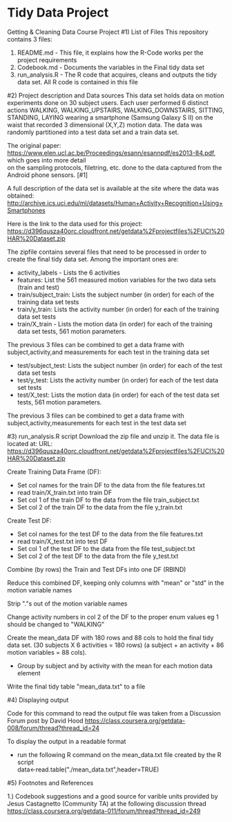 # Tidy Data Project
Getting &amp; Cleaning Data Course Project
#1) List of Files
 This repository contains 3 files:  
  1) README.md      - This file, it explains how the R-Code works per the project requirements  
  2) Codebook.md    - Documents the variables in the Final tidy data set  
  3) run_analysis.R - The R code that acquires, cleans and outputs the tidy data set.  All R code is
 contained in this file  
 
#2) Project description and Data sources
 This data set holds data on motion experiments done on 30 subject users.  Each user performed 6 distinct
 actions WALKING, WALKING_UPSTAIRS, WALKING_DOWNSTAIRS, SITTING, STANDING, LAYING
 wearing a smartphone (Samsung Galaxy S II) on the waist that recorded 3 dimensional (X,Y,Z)
  motion data.  The data was randomly partitioned into a test data set and a train data set.
 
The original paper: https://www.elen.ucl.ac.be/Proceedings/esann/esannpdf/es2013-84.pdf, which goes into more detail  
on the sampling protocols, filetring, etc. done to the data captured from the Android phone sensors. [#1]
  
  A full description of the data set is available at the site where the data was obtained: 
    http://archive.ics.uci.edu/ml/datasets/Human+Activity+Recognition+Using+Smartphones 

  Here is the link to the data used for this project: 
    https://d396qusza40orc.cloudfront.net/getdata%2Fprojectfiles%2FUCI%20HAR%20Dataset.zip 
    
 The zipfile contains several files that need to be processed in order to create the final
 tidy data set.  Among the important ones are:  
 
 - activity_labels - Lists the 6 activities  
 - features: List the 561 measured motion variables for the two data sets (train and test)  
 - train/subject_train: Lists the subject number (in order) for each of the training data set tests  
 - train/y_train: Lists the activity number (in order) for each of the training data set tests  
 - train/X_train - Lists the motion data (in order) for each of the training data set tests, 561 motion parameters.  
 
The previous 3 files can be combined to get a data frame with subject,activity,and measurements for each test in the training data set

 - test/subject_test: Lists the subject number (in order) for each of the test data set tests  
 - test/y_test: Lists the activity number (in order) for each of the test data set tests  
 - test/X_test: Lists the motion data (in order) for each of the test data set tests, 561 motion parameters.  
  
 The previous 3 files can be combined to get a data frame with subject,activity,measurements for each test in the test data set


#3) run_analysis.R script
Download the zip file and unzip it.  The data file is located at:
    URL: https://d396qusza40orc.cloudfront.net/getdata%2Fprojectfiles%2FUCI%20HAR%20Dataset.zip 
 
Create Training Data Frame (DF):
 - Set col names for the train DF to the data from the file features.txt
 - read train/X_train.txt into train DF
 - Set col 1 of the train DF to the data from the file train_subject.txt
 - Set col 2 of the train DF to the data from the file y_train.txt
 	     
Create Test DF:
 - Set col names for the test DF to the data from the file features.txt
 - read train/X_test.txt into test DF
 - Set col 1 of the test DF to the data from the file test_subject.txt
 - Set col 2 of the test DF to the data from the file y_test.txt
 
Combine (by rows) the Train and Test DFs into one DF  (RBIND)
  
Reduce this combined DF, keeping only columns with "mean" or "std" in the motion variable names
  
Strip "."s out of the motion variable names
  
Change activity numbers in col 2 of the DF to the proper enum values eg 1 should be changed to "WALKING"
 
 
Create the mean_data DF with 180 rows and 88 cols to hold the final tidy data set.
 				 (30 subjects X 6 activities = 180 rows)
 				 (a subject + an activity + 86 motion variables = 88 cols).  
 - Group by subject and by activity with the mean for each motion data element

Write the final tidy table "mean_data.txt" to a file
 
#4) Displaying output
 
Code for this command to read the output file was taken from a Discussion Forum post by David Hood
 https://class.coursera.org/getdata-008/forum/thread?thread_id=24
 
To display the output in a readable format
 - run the following R command on the mean_data.txt file created by the R script  
      data<-read.table("./mean_data.txt",header=TRUE)

 #5) Footnotes and References

1.) Codebook suggestions and a good source for varible units provided by Jesus Castagnetto (Community TA) at the following discussion thread https://class.coursera.org/getdata-011/forum/thread?thread_id=249
